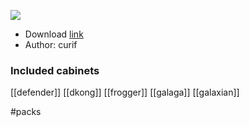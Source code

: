 
![](https://img.itch.zone/aW1hZ2UvMTgxMjk1NS8xMDg0MjMwOS5wbmc=/347x500/DMhlM8.png)

- Download [link](https://curifab.itch.io/age-of-joy-cabinet-pack-01)
- Author: curif

### Included cabinets

[[defender]] [[dkong]] [[frogger]] [[galaga]] [[galaxian]]

#packs 